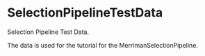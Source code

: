 SelectionPipelineTestData
=========================

Selection Pipeline Test Data.

The data is used for the tutorial for the MerrimanSelectionPipeline.
